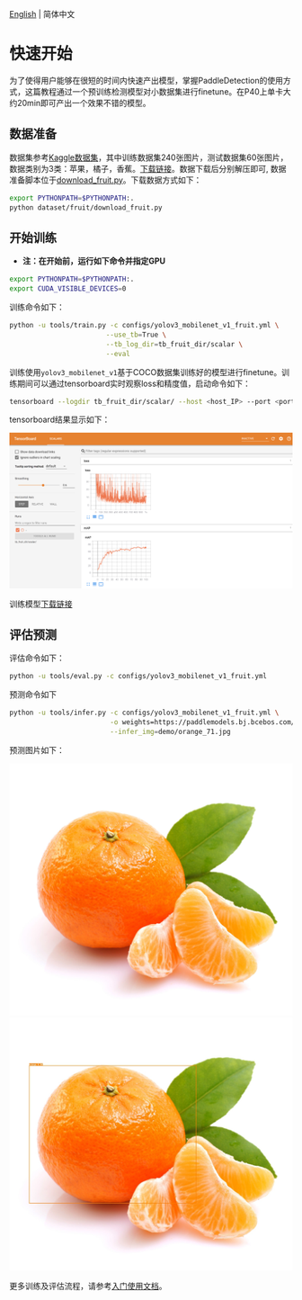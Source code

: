 [English](QUICK_STARTED.md) | 简体中文

# 快速开始

为了使得用户能够在很短的时间内快速产出模型，掌握PaddleDetection的使用方式，这篇教程通过一个预训练检测模型对小数据集进行finetune。在P40上单卡大约20min即可产出一个效果不错的模型。

## 数据准备

数据集参考[Kaggle数据集](https://www.kaggle.com/mbkinaci/fruit-images-for-object-detection)，其中训练数据集240张图片，测试数据集60张图片，数据类别为3类：苹果，橘子，香蕉。[下载链接](https://dataset.bj.bcebos.com/PaddleDetection_demo/fruit-detection.tar)。数据下载后分别解压即可, 数据准备脚本位于[download_fruit.py](https://github.com/PaddlePaddle/PaddleDetection/blob/master/dataset/fruit/download_fruit.py)。下载数据方式如下：

```bash
export PYTHONPATH=$PYTHONPATH:.
python dataset/fruit/download_fruit.py
```

## 开始训练

- **注：在开始前，运行如下命令并指定GPU**

```bash
export PYTHONPATH=$PYTHONPATH:.
export CUDA_VISIBLE_DEVICES=0
```

训练命令如下：

```bash
python -u tools/train.py -c configs/yolov3_mobilenet_v1_fruit.yml \
                        --use_tb=True \
                        --tb_log_dir=tb_fruit_dir/scalar \
                        --eval
```

训练使用`yolov3_mobilenet_v1`基于COCO数据集训练好的模型进行finetune。训练期间可以通过tensorboard实时观察loss和精度值，启动命令如下：

```bash
tensorboard --logdir tb_fruit_dir/scalar/ --host <host_IP> --port <port_num>
```

tensorboard结果显示如下：


![](../images/tensorboard_fruit.jpg)

训练模型[下载链接](https://paddlemodels.bj.bcebos.com/object_detection/yolov3_mobilenet_v1_fruit.tar)

## 评估预测

评估命令如下：

```bash
python -u tools/eval.py -c configs/yolov3_mobilenet_v1_fruit.yml
```

预测命令如下

```bash
python -u tools/infer.py -c configs/yolov3_mobilenet_v1_fruit.yml \
                         -o weights=https://paddlemodels.bj.bcebos.com/object_detection/yolov3_mobilenet_v1_fruit.tar \
                         --infer_img=demo/orange_71.jpg
```

预测图片如下：


![](../../demo/orange_71.jpg)
![](../images/orange_71_detection.jpg)

更多训练及评估流程，请参考[入门使用文档](GETTING_STARTED_cn.md)。
